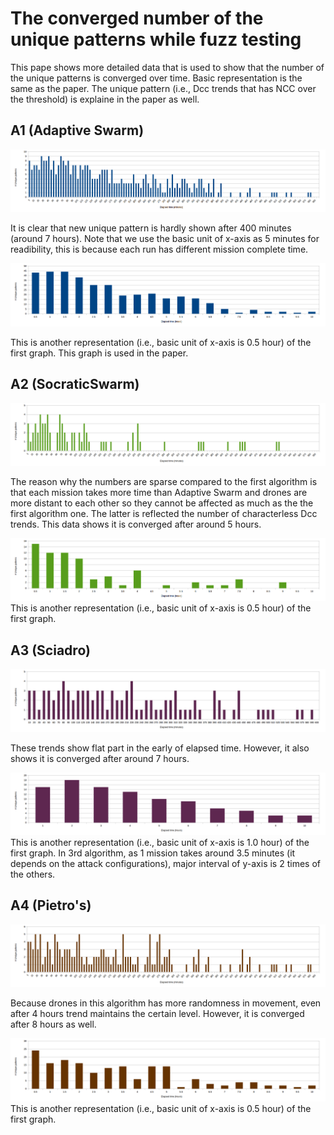 # The converged number of the unique patterns while fuzz testing

This pape shows more detailed data that is used to show that the number of the unique patterns is converged over time. Basic representation is the same as the paper. The unique pattern (i.e., Dcc trends that has NCC over the threshold) is explaine in the paper as well.

## A1 (Adaptive Swarm)

![](https://github.com/adswarm/src/blob/main/Converged_number_unique_by_algorithms/detailed_graph/a1_1.png)

It is clear that new unique pattern is hardly shown after 400 minutes (around 7 hours). Note that we use the basic unit of x-axis as 5 minutes for readibility, this is because each run has different mission complete time.

![](https://github.com/adswarm/src/blob/main/Converged_number_unique_by_algorithms/detailed_graph/a1_2.png)

This is another representation (i.e., basic unit of x-axis is 0.5 hour) of the first graph. This graph is used in the paper.

## A2 (SocraticSwarm)

![](https://github.com/adswarm/src/blob/main/Converged_number_unique_by_algorithms/detailed_graph/a2_1.png)

The reason why the numbers are sparse compared to the first algorithm is that each mission takes more time than Adaptive Swarm and drones are more distant to each other so they cannot be affected as much as the the first algorithm one. The latter is reflected the number of characterless Dcc trends. This data shows it is converged after around 5 hours.

![](https://github.com/adswarm/src/blob/main/Converged_number_unique_by_algorithms/detailed_graph/a2_2.png)
This is another representation (i.e., basic unit of x-axis is 0.5 hour) of the first graph.

## A3 (Sciadro)

![](https://github.com/adswarm/src/blob/main/Converged_number_unique_by_algorithms/detailed_graph/a3_1.png)

These trends show flat part in the early of elapsed time. However, it also shows it is converged after around 7 hours.

![](https://github.com/adswarm/src/blob/main/Converged_number_unique_by_algorithms/detailed_graph/a3_2.png)
This is another representation (i.e., basic unit of x-axis is 1.0 hour) of the first graph. In 3rd algorithm, as 1 mission takes around 3.5 minutes (it depends on the attack configurations), major interval of y-axis is 2 times of the others.

## A4 (Pietro's)

![](https://github.com/adswarm/src/blob/main/Converged_number_unique_by_algorithms/detailed_graph/a4_1.png)

Because drones in this algorithm has more randomness in movement, even after 4 hours trend maintains the certain level. However, it is converged after 8 hours as well.

![](https://github.com/adswarm/src/blob/main/Converged_number_unique_by_algorithms/detailed_graph/a4_2.png)
This is another representation (i.e., basic unit of x-axis is 0.5 hour) of the first graph.
